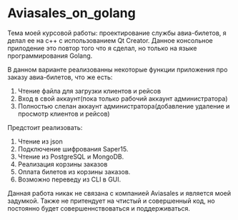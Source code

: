 # Aviasales_on_golang
Тема моей курсовой работы: проектирование службы авиа-билетов, я делал ее на с++ с использованием Qt Creator. Данное консольное прилодение это повтор того что я сделал, но только на языке программирования Golang.

В данном варианте реализованны некоторые функции приложения про заказу авиа-билетов, что же есть:
 1. Чтение файла для загрузки клиентов и рейсов
 2. Вход в свой аккаунт(пока только рабочий аккаунт администратора)
 3. Полностью слелан аккаунт администратора(добавление удаление и просмотр клиентов и рейсов)

Предстоит реализовать:
 1. Чтение из json
 2. Подключение шифрования Saper15.
 3. Чтение из PostgreSQL и MongoDB.
 4. Реализация корзины заказов
 5. Оплата билетов из корзины заказов.
 6. Возможно переведу из CLI в GUI.


Данная работа никак не связана с компанией Aviasales и является моей задумкой. Также не притендует на чтистый и совершенный код, но постоянно будет совершеннствоваться и поддерживаться.
